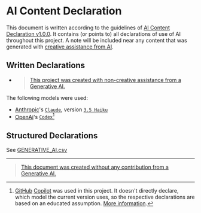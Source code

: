 # AI Content Declaration
This document is written according to the guidelines of [AI Content Declaration v1.0.0][AI Content Declaration v1.0.0].
It contains (or points to) all declarations of use of AI throughout this project.
A note will be included near any content that was generated with [creative assistance from AI][AI Content Declaration v1.0.0/creative].

## Written Declarations
- > [This project was created with non-creative assistance from a Generative AI.][AI Content Declaration v1.0.0/non-creative]

The following models were used:
- [Anthropic][Anthropic]'s [`Claude`][Claude], version [`3.5 Haiku`][Claude 3.5 Haiku]
- [OpenAi][OpenAI]'s [`Codex`][Codex][^github-copilot]

[Anthropic]: https://anthropic.com/
[Claude]: https://anthropic.com/claude/
[Claude 3.5 Haiku]: https://www.anthropic.com/claude/haiku

[OpenAI]: https://openai.com/
[Codex]: https://openai.com/index/openai-codex/

## Structured Declarations
See [GENERATIVE_AI.csv](GENERATIVE_AI.csv)

---

> [This document was created without any contribution from a Generative AI.][AI Content Declaration v1.0.0/none]

[^github-copilot]: [GitHub](https://github.com) [Copilot](https://github.com/features/copilot/) was used in this project. It doesn't directly declare, which model the current version uses, so the respective declarations are based on an educated assumption. [More information](https://github.com/orgs/community/discussions/124105#discussioncomment-11254481).

[AI Content Declaration v1.0.0]: https://declare-ai.org/1.0.0/
[AI Content Declaration v1.0.0/creative]: https://declare-ai.org/1.0.0/creative.html
[AI Content Declaration v1.0.0/non-creative]: https://declare-ai.org/1.0.0/non-creative.html
[AI Content Declaration v1.0.0/none]: https://declare-ai.org/1.0.0/none.html
